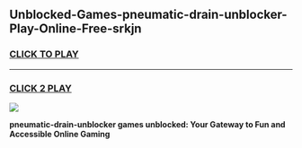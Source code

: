 
## Unblocked-Games-pneumatic-drain-unblocker-Play-Online-Free-srkjn
<h3>
<a href="https://premium76.site?title=pneumatic-drain-unblocker&ref=26A">CLICK TO PLAY</a></h3>
<hr>

<h3>
<a href="https://premium76.site?title=pneumatic-drain-unblocker&ref=26A">CLICK 2 PLAY</a>
  
</h3>

<a href="https://premium76.site?title=pneumatic-drain-unblocker&ref=26A"><img src="https://clearcache.store/games.png"></a>


**pneumatic-drain-unblocker games unblocked: Your Gateway to Fun and Accessible Online Gaming**
